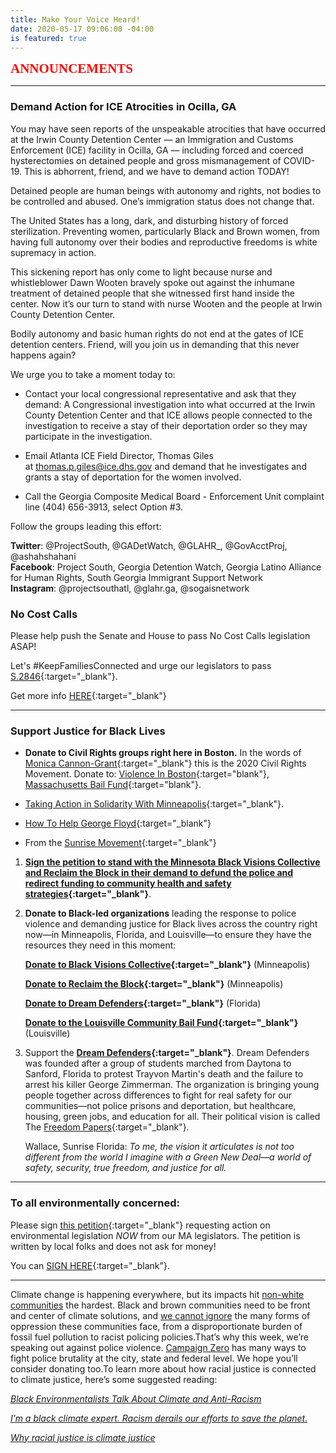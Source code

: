 ```yaml
---
title: Make Your Voice Heard!
date: 2020-05-17 09:06:00 -04:00
is featured: true
---
```


<span style="font-family:Papyrus; font-size:1.5em; color:red;">**ANNOUNCEMENTS**</span>

---
###  Demand Action for ICE Atrocities in Ocilla, GA  

You may have seen reports of the unspeakable atrocities that have occurred at the Irwin County Detention Center — an Immigration and Customs Enforcement (ICE) facility in Ocilla, GA — including forced and coerced hysterectomies on detained people and gross mismanagement of COVID-19. This is abhorrent, friend, and we have to demand action TODAY!

Detained people are human beings with autonomy and rights, not bodies to be controlled and abused. One’s immigration status does not change that.

The United States has a long, dark, and disturbing history of forced sterilization. Preventing women, particularly Black and Brown women, from having full autonomy over their bodies and reproductive freedoms is white supremacy in action.  

This sickening report has only come to light because nurse and whistleblower Dawn Wooten bravely spoke out against the inhumane treatment of detained people that she witnessed first hand inside the center. Now it’s our turn to stand with nurse Wooten and the people at Irwin County Detention Center.  

Bodily autonomy and basic human rights do not end at the gates of ICE detention centers. Friend, will you join us in demanding that this never happens again?  

We urge you to take a moment today to:  

* Contact your local congressional representative and ask that they demand: A Congressional investigation into what occurred at the Irwin County Detention Center and that ICE allows people connected to the investigation to receive a stay of their deportation order so they may participate in the investigation.  

* Email Atlanta ICE Field Director, Thomas Giles at [thomas.p.giles@ice.dhs.gov](mailto:thomas.p.giles@ice.dhs.gov) and demand that he investigates and grants a stay of deportation for the women involved.  

* Call the Georgia Composite Medical Board - Enforcement Unit complaint line (404) 656-3913, select Option #3.   

Follow the groups leading this effort: 

**Twitter**: @ProjectSouth, @GADetWatch, @GLAHR_, @GovAcctProj, @ashahshahani  
**Facebook**: Project South, Georgia Detention Watch, Georgia Latino Alliance for Human Rights, South Georgia Immigrant Support Network  
**Instagram**: @projectsouthatl, @glahr.ga, @sogaisnetwork 

### No Cost Calls

Please help push the Senate and House to pass No Cost Calls legislation ASAP!

Let's #KeepFamiliesConnected and urge our legislators to pass [S.2846](https://malegislature.gov/Bills/191/S2846){:target="_blank"}.

Get more info [HERE](https://docs.google.com/document/d/e/2PACX-1vR_heu66surcN4NlK53CrzPPyHJiajisZZu-QYHwJJkWX5WAsGlVT5c2PU0-wPHm2s1F50aZB_3Q53m/pub){:target="_blank"}

---

### Support Justice for Black Lives

* **Donate to Civil Rights groups right here in Boston.** In the words of [Monica Cannon-Grant](https://www.bostonglobe.com/2020/06/06/metro/heres-monica-with-sea-people-behind-her/){:target="_blank"} this is the 2020 Civil Rights Movement. Donate to: [Violence In Boston](https://www.violenceinboston.org){:target="blank"}, [Massachusetts Bail Fund](https://www.massbailfund.org){:target="blank"}.

* [Taking Action in Solidarity With Minneapolis](https://indivisible.org/resource/taking-action-solidarity-minneapolis){:target="_blank"}.


* [How To Help George Floyd](https://www.harpersbazaar.com/culture/politics/a32701730/how-to-help-george-floyd-donate/){:target="_blank"}

* From the [Sunrise Movement](https://www.sunrisemovement.org){:target="_blank"}

1. **[Sign the petition to stand with the Minnesota Black Visions Collective and Reclaim the Block in their demand to defund the police and redirect funding to community health and safety strategies](https://click.everyaction.com/k/17676221/202482281/-800463374?nvep=ew0KICAiVGVuYW50VXJpIjogIm5ncHZhbjovL3Zhbi9UU00vVFNNU00vMS84MDU0MSIsDQogICJEaXN0cmlidXRpb25VbmlxdWVJZCI6ICI1NjY5NjViYy1kZWExLWVhMTEtODZlOS0wMDE1NWQwM2I1ZGQiLA0KICAiRW1haWxBZGRyZXNzIjogInNoYXd5YW5nMTAwQGdtYWlsLmNvbSINCn0%3D&hmac=qIYyQTLvaR0JKV1Stde8rKD5enw7NK7oApGmw3wd14Q=&emci=e5ad591a-dda1-ea11-86e9-00155d03b5dd&emdi=566965bc-dea1-ea11-86e9-00155d03b5dd&ceid=136289){:target="_blank"}**.

2. **Donate to Black-led organizations** leading the response to police violence and demanding justice for Black lives across the country right now—in Minneapolis, Florida, and Louisville—to ensure they have the resources they need in this moment:

   **[Donate to Black Visions Collective](https://click.everyaction.com/k/17676223/202482283/1264544074?nvep=ew0KICAiVGVuYW50VXJpIjogIm5ncHZhbjovL3Zhbi9UU00vVFNNU00vMS84MDU0MSIsDQogICJEaXN0cmlidXRpb25VbmlxdWVJZCI6ICI1NjY5NjViYy1kZWExLWVhMTEtODZlOS0wMDE1NWQwM2I1ZGQiLA0KICAiRW1haWxBZGRyZXNzIjogInNoYXd5YW5nMTAwQGdtYWlsLmNvbSINCn0%3D&hmac=qIYyQTLvaR0JKV1Stde8rKD5enw7NK7oApGmw3wd14Q=&emci=e5ad591a-dda1-ea11-86e9-00155d03b5dd&emdi=566965bc-dea1-ea11-86e9-00155d03b5dd&ceid=136289){:target="_blank"}** (Minneapolis)

   **[Donate to Reclaim the Block](https://click.everyaction.com/k/17676224/202482284/1852015403?nvep=ew0KICAiVGVuYW50VXJpIjogIm5ncHZhbjovL3Zhbi9UU00vVFNNU00vMS84MDU0MSIsDQogICJEaXN0cmlidXRpb25VbmlxdWVJZCI6ICI1NjY5NjViYy1kZWExLWVhMTEtODZlOS0wMDE1NWQwM2I1ZGQiLA0KICAiRW1haWxBZGRyZXNzIjogInNoYXd5YW5nMTAwQGdtYWlsLmNvbSINCn0%3D&hmac=qIYyQTLvaR0JKV1Stde8rKD5enw7NK7oApGmw3wd14Q=&emci=e5ad591a-dda1-ea11-86e9-00155d03b5dd&emdi=566965bc-dea1-ea11-86e9-00155d03b5dd&ceid=136289){:target="_blank"}** (Minneapolis)

   **[Donate to Dream Defenders](https://click.everyaction.com/k/17676225/202482285/-1339975641?nvep=ew0KICAiVGVuYW50VXJpIjogIm5ncHZhbjovL3Zhbi9UU00vVFNNU00vMS84MDU0MSIsDQogICJEaXN0cmlidXRpb25VbmlxdWVJZCI6ICI1NjY5NjViYy1kZWExLWVhMTEtODZlOS0wMDE1NWQwM2I1ZGQiLA0KICAiRW1haWxBZGRyZXNzIjogInNoYXd5YW5nMTAwQGdtYWlsLmNvbSINCn0%3D&hmac=qIYyQTLvaR0JKV1Stde8rKD5enw7NK7oApGmw3wd14Q=){:target="_blank"}** (Florida)

   **[Donate to the Louisville Community Bail Fund](https://click.everyaction.com/k/17676226/202482286/-562348477?nvep=ew0KICAiVGVuYW50VXJpIjogIm5ncHZhbjovL3Zhbi9UU00vVFNNU00vMS84MDU0MSIsDQogICJEaXN0cmlidXRpb25VbmlxdWVJZCI6ICI1NjY5NjViYy1kZWExLWVhMTEtODZlOS0wMDE1NWQwM2I1ZGQiLA0KICAiRW1haWxBZGRyZXNzIjogInNoYXd5YW5nMTAwQGdtYWlsLmNvbSINCn0%3D&hmac=qIYyQTLvaR0JKV1Stde8rKD5enw7NK7oApGmw3wd14Q=&emci=e5ad591a-dda1-ea11-86e9-00155d03b5dd&emdi=566965bc-dea1-ea11-86e9-00155d03b5dd&ceid=136289){:target="_blank"}** (Louisville)

3. Support the **[Dream Defenders](https://dreamdefenders.org){:target="_blank"}**. Dream Defenders was founded after a group of students marched from Daytona to Sanford, Florida to protest Trayvon Martin's death and the failure to arrest his killer George Zimmerman. The organization is bringing young people together across differences to fight for real safety for our communities—not police prisons and deportation, but healthcare, housing, green jobs, and education for all. Their political vision is called The [Freedom Papers](https://click.everyaction.com/k/17676227/202482287/-1360238365?nvep=ew0KICAiVGVuYW50VXJpIjogIm5ncHZhbjovL3Zhbi9UU00vVFNNU00vMS84MDU0MSIsDQogICJEaXN0cmlidXRpb25VbmlxdWVJZCI6ICI1NjY5NjViYy1kZWExLWVhMTEtODZlOS0wMDE1NWQwM2I1ZGQiLA0KICAiRW1haWxBZGRyZXNzIjogInNoYXd5YW5nMTAwQGdtYWlsLmNvbSINCn0%3D&hmac=qIYyQTLvaR0JKV1Stde8rKD5enw7NK7oApGmw3wd14Q=&emci=e5ad591a-dda1-ea11-86e9-00155d03b5dd&emdi=566965bc-dea1-ea11-86e9-00155d03b5dd&ceid=136289){:target="_blank"}.

   Wallace, Sunrise Florida: *To me, the vision it articulates is not too different from the world I imagine with a Green New Deal—a world of safety, security, true freedom, and justice for all.*

---

### To all environmentally concerned:

Please sign [this petition](https://actionnetwork.org/petitions/mastrong){:target="_blank"} requesting action on environmental legislation *NOW* from our MA legislators. The petition is written by local folks and does not ask for money!

You can [SIGN HERE](https://actionnetwork.org/petitions/mastrong){:target="_blank"}.

---

Climate change is happening everywhere, but its impacts hit [non-white communities](https://u1584542.ct.sendgrid.net/ss/c/oZT1C-8NKsWHlAiWATd-7C99suXTBk-g4X5f3H3HvrEfNxg2ULgYxVrPdJbhjr2tqsw6EHPLtVSiBL1iUEoYmRxNTS6VRfEL5SNr84g-1wkZZdmyA6Kt2w0-4e_u1Bi_S42aXmJJ5nneqx8YIRA4bmrbK3Xu0pl702JiNUitLmslyQZEY2zyoKxtHIHs_4phrrEFFjpObNENUan0hpvHYXc9Z4oe8rRzOOjHLbAki9Ws3SKrjvijUdDg_HyYsewZwSWdior3y0BcgBAO2WzohfQ1l-mbGgz53l4mCcp2WXjaR_79I2D0Fbw6q0wW5c-rF_pzVPyeYdZ2l9aQH6qFaeKyAMWGrz9oj2aaHlfD7EJnJfNMjBFn2-KH1kL40RyE4vX40RUOPl-E-JpNpNLHrDUm827V9g6_KyamFR75iPM/339/ipbW3b6FR8a166CR_3Ri4A/h48/bJ5NCNQw-9Sz_R-ePiqlHClwd58CsYDakMm6qXExvrk) the hardest. Black and brown communities need to be front and center of climate solutions, and [we cannot ignore](https://u1584542.ct.sendgrid.net/ss/c/oZT1C-8NKsWHlAiWATd-7C99suXTBk-g4X5f3H3HvrEfNxg2ULgYxVrPdJbhjr2tqsw6EHPLtVSiBL1iUEoYmRxNTS6VRfEL5SNr84g-1wkZZdmyA6Kt2w0-4e_u1Bi_g4HJH3yPJLp0HA3Xe0jLG1I8ssN6ufd-NSpAmljDpBGp-lmAnh9KKHjkgLywuRRUZ_3I_TwmG9UXgkpnE1Zqg7G4AT1q8rq96Ks--8eVeM64kIRwsGmmuMAKbWr1AoYmYJSgeN8UVuLC65020r3_urDHFsMqyc7XCoxPzFilU8Lvo2sK7B3Fp5xJVO7qCfE1GKTCoCWZR_rjR-dLvU1KrDX68p8WdjrLs9O3DAPQlKK2sTUV8iCN_9Bk8avmDBdNj93Fn_jYhFRo756F5OmAyGqC2kKvBZ_B2J5QsToO2Kk/339/ipbW3b6FR8a166CR_3Ri4A/h49/Y-NQvyFH2U3usxoKu2OqRQcPnw5MsU9M23mkduZEDtY) the many forms of oppression these communities face, from a disproportionate burden of fossil fuel pollution to racist policing policies.That’s why this week, we’re speaking out against police violence. [Campaign Zero](https://u1584542.ct.sendgrid.net/ss/c/atcYNHk4Eh2YdGnwBh-YDDnogFm3JQEDyYWEXGPs0KrBHP3rdLYsv6T3HjxMtjK0jgVzDmWluhzwYSlp48Qf6jk-SkcR8w24We1Xo4nuV-wloKG08K6khYlNQhTF1O_fL5eyOsFc4lXRhFq5u5PsFL33q5dFxRcEFb8FLc4aRE8vhDEabIKi-AM_wwx40IT80R0lb9DFKkHHbDkAL5zrimr6_JIaeMGdjQGYICWeJKtIYSEBQkb9nwJ96GcBxrN_f1CU0abXFdmS-IgvKZU3ihIEL1NoCQ6w-X9HS4Aa9XfIlv452PcvNJH-qFOBw-UX/339/ipbW3b6FR8a166CR_3Ri4A/h50/eVkugU4Skss4yVXa71QKRWxzZRkcMqvlKMRCqqp5xqI) has many ways to fight police brutality at the city, state and federal level. We hope you’ll consider donating too.To learn more about how racial justice is connected to climate justice, here’s some suggested reading:

*[Black Environmentalists Talk About Climate and Anti-Racism](https://u1584542.ct.sendgrid.net/ss/c/oZT1C-8NKsWHlAiWATd-7C99suXTBk-g4X5f3H3HvrEfNxg2ULgYxVrPdJbhjr2tqsw6EHPLtVSiBL1iUEoYmRxNTS6VRfEL5SNr84g-1wkZZdmyA6Kt2w0-4e_u1Bi_4ToDW05ow1JhIMAMwgwcRdBkxQ0zWrzKvDb6BYGsM5SvFVfiarhkEBGqL-nyvpkfkKfJBiJmW-DJ0pDvHmwQ7ItYLUsJdhhGfGxc5SKatZaa2E_8LGafM1r1kGu4FrW3fkfqigR52yVRsgmLZuf_P0WQCM6LkRYL6fkPArd9kuOAzE1Q6ly0vvLciO4Vy9xGM4R_cgRpZ5aWGC8Dpp_kwpu1o7Jl8haV7FbxvYuo65Kv8EUtVWVY1m-h7QNqTUNtafTgM-Ky0bdTV2XfwmMXT5bqU5sRpU_9JO5AX1vCNqo/339/ipbW3b6FR8a166CR_3Ri4A/h51/S_tRfIPKbGk-A6kYdYMLoCPY7Qy1BSEx5h2NFqkuze4)*

*[I’m a black climate expert. Racism derails our efforts to save the planet.](https://u1584542.ct.sendgrid.net/ss/c/oZT1C-8NKsWHlAiWATd-7C99suXTBk-g4X5f3H3HvrEfNxg2ULgYxVrPdJbhjr2tqsw6EHPLtVSiBL1iUEoYmRxNTS6VRfEL5SNr84g-1wkZZdmyA6Kt2w0-4e_u1Bi_nYU3cW9TmXRx2-jfSn9myAqqmBmfFky49JZ6ygx6fvOP-nqhzxEoNn4zlvHYLBC4b61sv1xV6GVtSLXNAENp83i_4JiHkZ90z0UsW6_fbkds8QI2QSA0Qb4TWngNScDDZ0MklZpGfuxMGOkxI1gdlhaN60gaHWUoHDzoFGISR_Cr-hL-LJWchWdmldQqCNNqEbHP9DhmmCV1lD-_Yj75bd6wzlfcMjWsrrJ7zLT7h03vUo3XKwu6ZWaWAO2LMPgU6O996Fpkt8JovkW8AWQE4rjCahB_ZPiQsAB4Tdfj2Wk/339/ipbW3b6FR8a166CR_3Ri4A/h52/aM4xk0IJxaBB9crGx1vMIc7BOy7jOeBwd6djW8_tmvY)*

*[Why racial justice is climate justice](https://u1584542.ct.sendgrid.net/ss/c/oZT1C-8NKsWHlAiWATd-7C99suXTBk-g4X5f3H3HvrEfNxg2ULgYxVrPdJbhjr2tqsw6EHPLtVSiBL1iUEoYmRxNTS6VRfEL5SNr84g-1wkZZdmyA6Kt2w0-4e_u1Bi_QANV5y74rG-QX2NVVo7nmBDMreHgxfPqVBZwFWdpQY5f--6k0RanmHMfJtzRFYDEs7dcUEulIOK6UC65NBtZepKy5x2cRIyNrdWzYiPK2jMxbJMXAJZaYra0A4iUwtkpkdIYRMuSvUzibGusOTLVk84IA1yjDIh4NRWzf4ijnOAHVCACrloHGWfoPaLvNWBf-4Fs10k1H55dOmG0USwm3ac9oHC0M8ka8V3WfGjAhNjqE8iR1TOwV2BE7m908UMox-zx_2hph-QoWD4TdoAwtQ4uwVDJuQWn7U_V8nkM5D0/339/ipbW3b6FR8a166CR_3Ri4A/h53/YipfmCmIfs_wSuiIjXWIsXD_PlJB20JJIrHnA3GwuJU)*